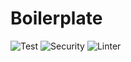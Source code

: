 # Boilerplate

![Test](https://github.com/gofiber/boilerplate/workflows/Test/badge.svg)
![Security](https://github.com/gofiber/boilerplate/workflows/Security/badge.svg)
![Linter](https://github.com/gofiber/boilerplate/workflows/Linter/badge.svg)